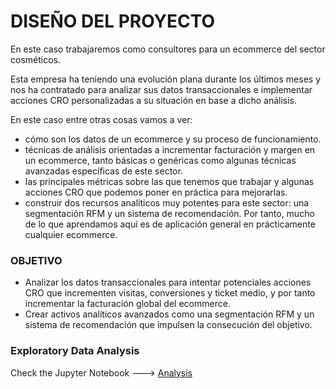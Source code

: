 # DISEÑO DEL PROYECTO
En este caso trabajaremos como consultores para un ecommerce del sector cosméticos.

Esta empresa ha teniendo una evolución plana durante los últimos meses y nos ha contratado para analizar sus datos transaccionales e implementar acciones CRO personalizadas a su situación en base a dicho análisis.

En este caso entre otras cosas vamos a ver:

- cómo son los datos de un ecommerce y su proceso de funcionamiento.
- técnicas de análisis orientadas a incrementar facturación y margen en un ecommerce, tanto básicas o genéricas como algunas técnicas avanzadas específicas de este sector.
- las principales métricas sobre las que tenemos que trabajar y algunas acciones CRO que podemos poner en práctica para mejorarlas.
- construir dos recursos analíticos muy potentes para este sector: una segmentación RFM y un sistema de recomendación.
Por tanto, mucho de lo que aprendamos aquí es de aplicación general en prácticamente cualquier ecommerce.

### OBJETIVO
- Analizar los datos transaccionales para intentar potenciales acciones CRO que incrementen visitas, conversiones y ticket medio, y por tanto incrementar la facturación global del ecommerce.
- Crear activos analíticos avanzados como una segmentación RFM y un sistema de recomendación que impulsen la consecución del objetivo.

### Exploratory Data Analysis 

Check the Jupyter Notebook --->  [Analysis](https://github.com/Gaboytes/Ecommerce/blob/main/Notebooks/01_Dise%C3%B1o%20del%20proyecto.ipynb)
